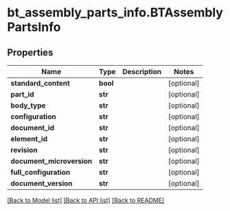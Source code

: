 # bt_assembly_parts_info.BTAssemblyPartsInfo

## Properties
Name | Type | Description | Notes
------------ | ------------- | ------------- | -------------
**standard_content** | **bool** |  | [optional] 
**part_id** | **str** |  | [optional] 
**body_type** | **str** |  | [optional] 
**configuration** | **str** |  | [optional] 
**document_id** | **str** |  | [optional] 
**element_id** | **str** |  | [optional] 
**revision** | **str** |  | [optional] 
**document_microversion** | **str** |  | [optional] 
**full_configuration** | **str** |  | [optional] 
**document_version** | **str** |  | [optional] 

[[Back to Model list]](../README.md#documentation-for-models) [[Back to API list]](../README.md#documentation-for-api-endpoints) [[Back to README]](../README.md)


